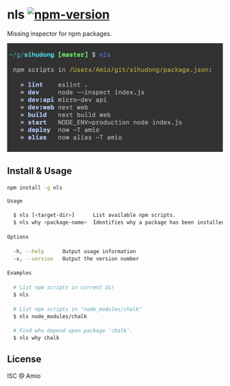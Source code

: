 # nls [![npm-version][npm-badge]][npm-link]

Missing inspector for npm packages.

![nls-screenshot][screenshot]

## Install & Usage

```bash
npm install -g nls
```

```bash
Usage

  $ nls [<target-dir>]      List available npm scripts.
  $ nls why <package-name>  Identifies why a package has been installed.

Options

  -h, --help      Output usage information
  -v, --version   Output the version number

Examples

  # List npm scripts in current dir
  $ nls

  # List npm scripts in "node_modules/chalk"
  $ nls node_modules/chalk

  # Find who depend upon package 'chalk'.
  $ nls why chalk
```

## License

ISC @ Amio

[screenshot]: ./nls-screenshot.png
[amio-link]: https://github.com/amio
[npm-badge]: https://img.shields.io/npm/v/nls.svg?style=flat-square
[npm-link]: http://www.npmjs.com/package/nls
